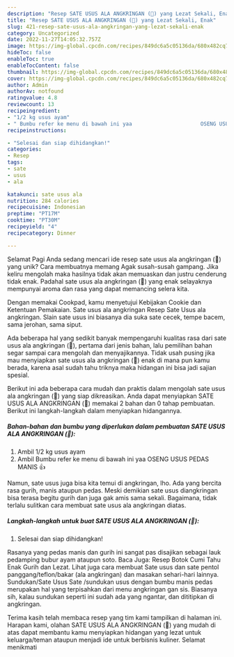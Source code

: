 ```yaml
---
description: "Resep SATE USUS ALA ANGKRINGAN (🍢) yang Lezat Sekali, Enak"
title: "Resep SATE USUS ALA ANGKRINGAN (🍢) yang Lezat Sekali, Enak"
slug: 421-resep-sate-usus-ala-angkringan-yang-lezat-sekali-enak
category: Uncategorized
date: 2022-11-27T14:05:32.757Z
image: https://img-global.cpcdn.com/recipes/849dc6a5c05136da/680x482cq70/sate-usus-ala-angkringan-foto-resep-utama.jpg
hideToc: false
enableToc: true
enableTocContent: false
thumbnail: https://img-global.cpcdn.com/recipes/849dc6a5c05136da/680x482cq70/sate-usus-ala-angkringan-foto-resep-utama.jpg
cover: https://img-global.cpcdn.com/recipes/849dc6a5c05136da/680x482cq70/sate-usus-ala-angkringan-foto-resep-utama.jpg
author: Admin
authorAv: notfound
ratingvalue: 4.8
reviewcount: 13
recipeingredient:
- "1/2 kg usus ayam"
- " Bumbu refer ke menu di bawah ini yaa                      OSENG USUS PEDAS MANIS "
recipeinstructions:

- "Selesai dan siap dihidangkan!"
categories:
- Resep
tags:
- sate
- usus
- ala

katakunci: sate usus ala 
nutrition: 284 calories
recipecuisine: Indonesian
preptime: "PT17M"
cooktime: "PT30M"
recipeyield: "4"
recipecategory: Dinner

---
```



Selamat Pagi Anda sedang mencari ide resep sate usus ala angkringan (🍢) yang unik? Cara membuatnya memang Agak susah-susah gampang. Jika keliru mengolah maka hasilnya tidak akan memuaskan dan justru cenderung tidak enak. Padahal sate usus ala angkringan (🍢) yang enak selayaknya mempunyai aroma dan rasa yang dapat memancing selera kita.


Dengan memakai Cookpad, kamu menyetujui Kebijakan Cookie dan Ketentuan Pemakaian. Sate usus ala angkringan Resep Sate Usus ala angkringan. Slain sate usus ini biasanya dia suka sate cecek, tempe bacem, sama jerohan, sama siput.

Ada beberapa hal yang sedikit banyak mempengaruhi kualitas rasa dari sate usus ala angkringan (🍢), pertama dari jenis bahan, lalu pemilihan bahan segar sampai cara mengolah dan menyajikannya. Tidak usah pusing jika mau menyiapkan sate usus ala angkringan (🍢) enak di mana pun kamu berada, karena asal sudah tahu triknya maka hidangan ini bisa jadi sajian spesial.


Berikut ini ada beberapa cara mudah dan praktis dalam mengolah sate usus ala angkringan (🍢) yang siap dikreasikan. Anda dapat menyiapkan SATE USUS ALA ANGKRINGAN (🍢) memakai 2 bahan dan 0 tahap pembuatan. Berikut ini langkah-langkah dalam menyiapkan hidangannya.

<!--inarticleads1-->

##### Bahan-bahan dan bumbu yang diperlukan dalam pembuatan SATE USUS ALA ANGKRINGAN (🍢):

1. Ambil 1/2 kg usus ayam
1. Ambil  Bumbu refer ke menu di bawah ini yaa                      OSENG USUS PEDAS MANIS 👍


Namun, sate usus juga bisa kita temui di angkringan, lho. Ada yang bercita rasa gurih, manis ataupun pedas. Meski demikian sate usus diangkringan bisa terasa begitu gurih dan juga gak amis sama sekali. Bagaimana, tidak terlalu sulitkan cara membuat sate usus ala angkringan diatas. 

<!--inarticleads2-->

##### Langkah-langkah untuk buat SATE USUS ALA ANGKRINGAN (🍢):


1. Selesai dan siap dihidangkan!

Rasanya yang pedas manis dan gurih ini sangat pas disajikan sebagai lauk pedamping bubur ayam ataupun soto. Baca Juga: Resep Botok Cumi Tahu Enak Gurih dan Lezat. Lihat juga cara membuat Sate usus dan sate pentol panggang/teflon/bakar (ala angkringan) dan masakan sehari-hari lainnya. Sundukan/Sate Usus Sate /sundukan usus dengan bumbu manis pedas merupakan hal yang terpisahkan dari menu angkringan gan sis. Biasanya sih, kalau sundukan seperti ini sudah ada yang ngantar, dan dititipkan di angkringan. 

Terima kasih telah membaca resep yang tim kami tampilkan di halaman ini. Harapan kami, olahan SATE USUS ALA ANGKRINGAN (🍢) yang mudah di atas dapat membantu kamu menyiapkan hidangan yang lezat untuk keluarga/teman ataupun menjadi ide untuk berbisnis kuliner. Selamat menikmati
